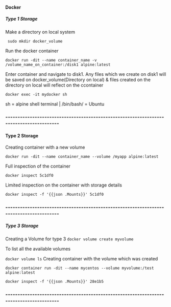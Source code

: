 #### Docker
##### Type 1 Storage
Make a directory on local system

``` sudo mkdir docker_volume```

Run the docker container

``` docker run -dit --name container_name -v /volume_name_on_container:/disk1 alpine:latest ```

Enter container and navigate to disk1. Any files which we create on disk1 will be saved on docker_volume(Directory on local) & files created on the directory on local will reflect on the ccontainer

``` docker exec -it mydocker sh  ```

sh = alpine shell terminal | /bin/bash/ = Ubuntu
### ---------------------------------------------------------------------------------------
#### Type 2 Storage
Creating container with a new volume

 ``` docker run -dit --name container_name --volume /myapp alpine:latest ```

Full inspection of the container

 ``` docker inspect 5c1df0 ```

Limited inspection on the container with storage details

 ``` docker inspect -f '{{json .Mounts}}' 5c1df0 ```
### ---------------------------------------------------------------------------------------
##### Type 3 Storage
Creating a Volume for type 3
``` docker volume create myvolume ```

To list all the available volumes

``` docker volume ls ```
Creating container with the volume which was created

``` docker container run -dit --name mycentos --volume myvolume:/test  alpine:latest ```


``` docker inspect -f '{{json .Mounts}}' 28e1b5 ```
### ---------------------------------------------------------------------------------------
